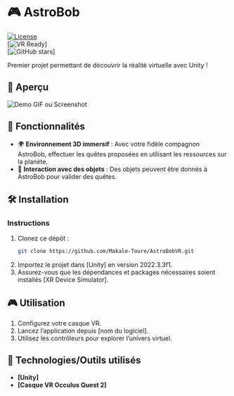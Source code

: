 # 🎮 AstroBob 

[![License](https://img.shields.io/badge/license-MIT-blue.svg)](LICENSE)  
[![VR Ready](https://img.shields.io/badge/VR-ready-green.svg)]  
[![GitHub stars](https://img.shields.io/github/stars/ton_nom_d_utilisateur/nom_du_projet.svg)]  

Premier projet permettant de découvrir la réalité virtuelle avec Unity !

## 🎥 Aperçu
![Demo GIF ou Screenshot](https://github.com/ton_nom_d_utilisateur/nom_du_projet/path_to_gif_or_image.gif)

## 🚀 Fonctionnalités

- 🌍 **Environnement 3D immersif** : Avec votre fidèle compagnon AstroBob, effectuer les quêtes proposées en utilisant les ressources sur la planète.
- 👾 **Interaction avec des objets** : Des objets peuvent être donnés à AstroBob pour valider des quêtes.

## 🛠️ Installation

### Instructions

1. Clonez ce dépôt :
    ```bash
    git clone https://github.com/Makale-Toure/AstroBobVR.git
    ```
2. Importez le projet dans [Unity] en version 2022.3.3f1.
3. Assurez-vous que les dépendances et packages nécessaires soient installés [XR Device Simulator].

## 🎮 Utilisation

1. Configurez votre casque VR.
2. Lancez l’application depuis [nom du logiciel].
3. Utilisez les contrôleurs pour explorer l’univers virtuel.

## 🤖 Technologies/Outils utilisés

- **[Unity]**
- **[Casque VR Occulus Quest 2]**



